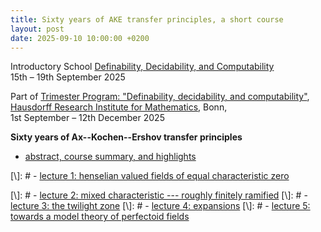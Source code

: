 ```yaml
---
title: Sixty years of AKE transfer principles, a short course
layout: post
date: 2025-09-10 10:00:00 +0200
---
```

Introductory School
<a href="https://www.mathematics.uni-bonn.de/him/programs/future/him-trimester-program-definability-decidability-and-computability#School">Definability, Decidability, and Computability</a><br>
15th &ndash; 19th September 2025

Part of
<a href="https://www.mathematics.uni-bonn.de/him/programs/future/him-trimester-program-definability-decidability-and-computability">Trimester Program: "Definability, decidability, and computability"</a>,
[Hausdorff Research Institute for Mathematics](https://www.mathematics.uni-bonn.de/him),
Bonn,<br>
1st September &ndash; 12th December 2025
 
__Sixty years of Ax--Kochen--Ershov transfer principles__

- <a href="/backpages/2025-07-25-Bonn_abstract.html">abstract, course summary, and highlights</a>

[\\]: # - [lecture 1: henselian valued fields of equal characteristic zero](/backpages/2025-09-10-Bonn_lecture_1.html)

[\\]: # - [lecture 2: mixed characteristic --- roughly finitely ramified](/backpages/2025-09-10-Bonn_lecture_2.html)
[\\]: # - [lecture 3: the twilight zone](/backpages/2025-09-10-Bonn_lecture_3.html)
[\\]: # - [lecture 4: expansions](/backpages/2025-09-10-Bonn_lecture_4.html)
[\\]: # - [lecture 5: towards a model theory of perfectoid fields](/backpages/2025-09-10-Bonn_lecture_5.html)
